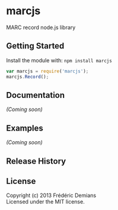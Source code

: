 # marcjs

MARC record node.js library

## Getting Started

Install the module with: `npm install marcjs`

```javascript
var marcjs = require('marcjs');
marcjs.Record();
```

## Documentation
_(Coming soon)_

## Examples
_(Coming soon)_


## Release History

## License
Copyright (c) 2013 Frédéric Demians  
Licensed under the MIT license.
